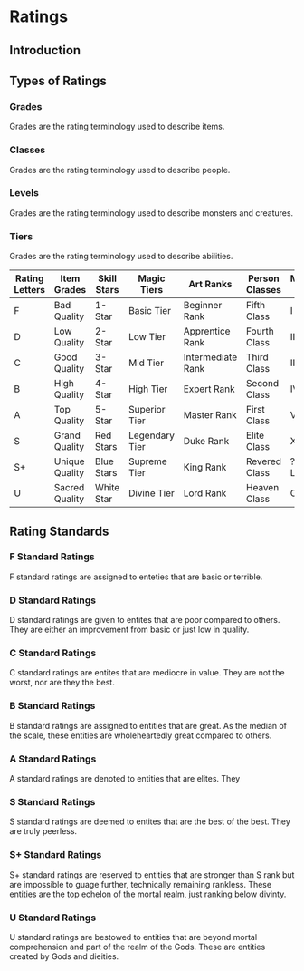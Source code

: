 # Ratings

## Introduction

## Types of Ratings

### Grades
Grades are the rating terminology used to describe items.

### Classes
Grades are the rating terminology used to describe people.

### Levels
Grades are the rating terminology used to describe monsters and creatures.

### Tiers
Grades are the rating terminology used to describe abilities.

| Rating Letters | Item Grades | Skill Stars | Magic Tiers | Art Ranks | Person Classes | Monster Levels |
|----------------|-------------|-------------|-------------|-----------|----------------|----------------|
| F  | Bad Quality    | 1-Star     | Basic Tier     | Beginner Rank     | Fifth Class   | I Level   |
| D  | Low Quality    | 2-Star     | Low Tier       | Apprentice Rank   | Fourth Class  | II Level  |
| C  | Good Quality   | 3-Star     | Mid Tier       | Intermediate Rank | Third Class   | III Level |
| B  | High Quality   | 4-Star     | High Tier      | Expert Rank       | Second Class  | IV Level  |
| A  | Top Quality    | 5-Star     | Superior Tier  | Master Rank       | First Class   | V Level   |
| S  | Grand Quality  | Red Stars  | Legendary Tier | Duke Rank         | Elite Class   | X Level   |
| S+ | Unique Quality | Blue Stars | Supreme Tier   | King Rank         | Revered Class | ??? Level |
| U  | Sacred Quality | White Star | Divine Tier    | Lord Rank         | Heaven Class  | O Level   |

## Rating Standards

### F Standard Ratings
F standard ratings are assigned to enteties that are basic or terrible. 

### D Standard Ratings
D standard ratings are given to entites that are poor compared to others. They are either an improvement from basic or just low in quality.

### C Standard Ratings
C standard ratings are entites that are mediocre in value. They are not the worst, nor are they the best.

### B Standard Ratings
B standard ratings are assigned to entities that are great. As the median of the scale, these entities are wholeheartedly great compared to others.

### A Standard Ratings
A standard ratings are denoted to entities that are elites. They 

### S Standard Ratings
S standard ratings are deemed to entites that are the best of the best. They are truly peerless. 

### S+ Standard Ratings
S+ standard ratings are reserved to entities that are stronger than S rank but are impossible to guage further, technically remaining rankless. These entities are the top echelon of the mortal realm, just ranking below divinty.

### U Standard Ratings
U standard ratings are bestowed to entities that are beyond mortal comprehension and part of the realm of the Gods. These are entities created by Gods and dieities.